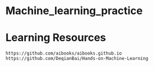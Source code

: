# Machine_learning_practice

# Learning Resources

```
https://github.com/aibooks/aibooks.github.io
https://github.com/DeqianBai/Hands-on-Machine-Learning
```
